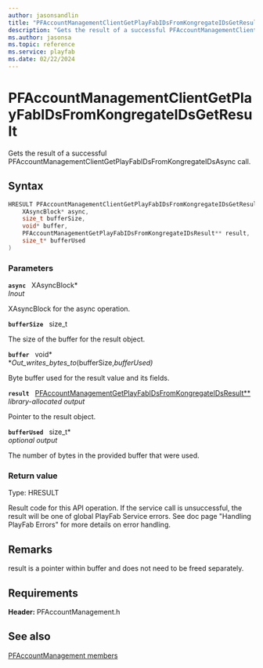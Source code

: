 ```yaml
---
author: jasonsandlin
title: "PFAccountManagementClientGetPlayFabIDsFromKongregateIDsGetResult"
description: "Gets the result of a successful PFAccountManagementClientGetPlayFabIDsFromKongregateIDsAsync call."
ms.author: jasonsa
ms.topic: reference
ms.service: playfab
ms.date: 02/22/2024
---
```


# PFAccountManagementClientGetPlayFabIDsFromKongregateIDsGetResult  

Gets the result of a successful PFAccountManagementClientGetPlayFabIDsFromKongregateIDsAsync call.  

## Syntax  
  
```cpp
HRESULT PFAccountManagementClientGetPlayFabIDsFromKongregateIDsGetResult(  
    XAsyncBlock* async,  
    size_t bufferSize,  
    void* buffer,  
    PFAccountManagementGetPlayFabIDsFromKongregateIDsResult** result,  
    size_t* bufferUsed  
)  
```  
  
### Parameters  
  
**`async`** &nbsp; XAsyncBlock*  
*_Inout_*  
  
XAsyncBlock for the async operation.  
  
**`bufferSize`** &nbsp; size_t  
  
The size of the buffer for the result object.  
  
**`buffer`** &nbsp; void*  
*_Out_writes_bytes_to_(bufferSize,*bufferUsed)*  
  
Byte buffer used for the result value and its fields.  
  
**`result`** &nbsp; [PFAccountManagementGetPlayFabIDsFromKongregateIDsResult**](../../pfaccountmanagementtypes/structs/pfaccountmanagementgetplayfabidsfromkongregateidsresult.md)  
*library-allocated output*  
  
Pointer to the result object.  
  
**`bufferUsed`** &nbsp; size_t*  
*optional output*  
  
The number of bytes in the provided buffer that were used.  
  
  
### Return value
Type: HRESULT
  
Result code for this API operation. If the service call is unsuccessful, the result will be one of global PlayFab Service errors. See doc page "Handling PlayFab Errors" for more details on error handling.
  
## Remarks  
  
result is a pointer within buffer and does not need to be freed separately.
  
## Requirements  
  
**Header:** PFAccountManagement.h
  
## See also  
[PFAccountManagement members](../pfaccountmanagement_members.md)  

  
  
